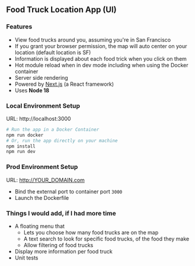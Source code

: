 ## Food Truck Location App (UI)

### Features
* View food trucks around you, assuming you're in San Francisco
* If you grant your browser permission, the map will auto center on your location (default location is SF)
* Information is displayed about each food trick when you click on them
* Hot module reload when in dev mode including when using the Docker container
* Server side rendering
* Powered by [Next.js](https://nextjs.org/) (a React framework)
* Uses **Node 18**

### Local Environment Setup

URL: http://localhost:3000

```bash
# Run the app in a Docker Container
npm run docker
# Or, run the app directly on your machine
npm install 
npm run dev
```

### Prod Environment Setup

URL: http://YOUR_DOMAIN.com

- Bind the external port to container port `3000`
- Launch the Dockerfile



### Things I would add, if I had more time
- A floating menu that
  - Lets you choose how many food trucks are on the map
  - A text search to look for specific food trucks, of the food they make
  - Allow filtering of food trucks
- Display more information per food truck
- Unit tests
